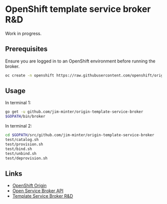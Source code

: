 # OpenShift template service broker R&D

Work in progress.

## Prerequisites

Ensure you are logged in to an OpenShift environment before running the broker.

```bash
oc create -n openshift https://raw.githubusercontent.com/openshift/origin/master/examples/sample-app/application-template-stibuild.json
```

## Usage

In terminal 1:

```bash
go get -u github.com/jim-minter/origin-template-service-broker
$GOPATH/bin/broker
```

In terminal 2:

```bash
cd $GOPATH/src/github.com/jim-minter/origin-template-service-broker
test/catalog.sh
test/provision.sh
test/bind.sh
test/unbind.sh
test/deprovision.sh
```

## Links

- [OpenShift Origin](https://github.com/openshift/origin)
- [Open Service Broker API](https://github.com/openservicebrokerapi/servicebroker)
- [Template Service Broker R&D](https://trello.com/c/lJf7723w/1117-5-template-service-broker-r-d-templates)
